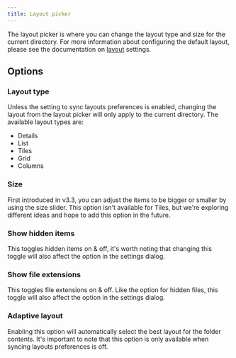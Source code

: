 ```yaml
---
title: Layout picker
---
```


The layout picker is where you can change the layout type and size for the current directory. For more information about configuring the default layout, please see the documentation on [layout](/docs/customize-settings/layout/) settings.

## Options

### Layout type

Unless the setting to sync layouts preferences is enabled, changing the layout from the layout picker will only apply to the current directory. The available layout types are:

- Details
- List
- Tiles
- Grid
- Columns

### Size

First introduced in v3.3, you can adjust the items to be bigger or smaller by using the size slider. This option isn't available for Tiles, but we're exploring different ideas and hope to add this option in the future.

### Show hidden items

This toggles hidden items on & off, it's worth noting that changing this toggle will also affect the option in the settings dialog.

### Show file extensions

This toggles file extensions on & off. Like the option for hidden files, this toggle will also affect the option in the settings dialog.

### Adaptive layout

Enabling this option will automatically select the best layout for the folder contents. It's important to note that this option is only available when syncing layouts preferences is off.

